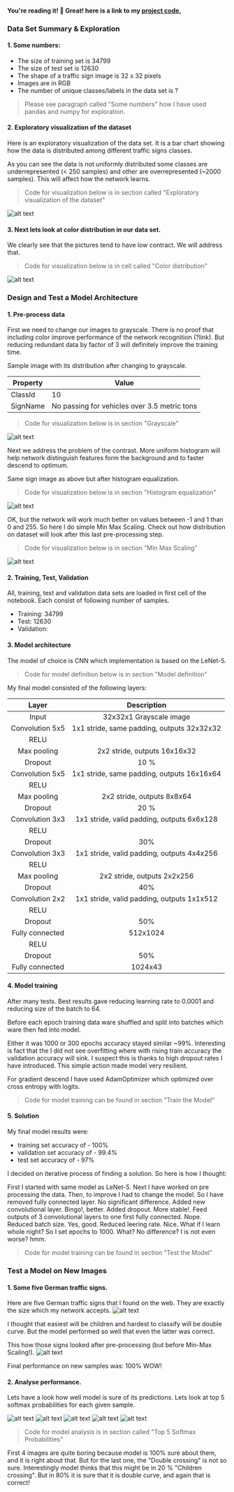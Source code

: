 [//]: # (Image References)

[image1]: ./images/visualization.png "Visualization"
[image2]: ./images/color_distribution.png "Color Distribution"
[image3]: ./images/grayscale.png "Grayscale"
[image4]: ./images/histogram_equalization.png "Histogram equalization"
[image5]: ./images/input_images.png "Sample images"
[image6]: ./images/input_processed.png "Sample images pre-processed"

[image7]: ./images/top_5_softmax_1.png "Top 5 softmax probabilities"
[image8]: ./images/top_5_softmax_2.png "Top 5 softmax probabilities"
[image9]: ./images/top_5_softmax_3.png "Top 5 softmax probabilities"
[image10]: ./images/top_5_softmax_4.png "Top 5 softmax probabilities"
[image11]: ./images/top_5_softmax_5.png "Top 5 softmax probabilities"

#### You're reading it! :rocket: Great! here is a link to my [project code.](https://github.com/d3r0n/sdcen-road-signs/blob/master/Road-Sign-Classifier.ipynb)

### Data Set Summary & Exploration

#### 1. Some numbers:
* The size of training set is 34799
* The size of test set is 12630
* The shape of a traffic sign image is 32 x 32 pixels
* Images are in RGB
* The number of unique classes/labels in the data set is ?

> Please see paragraph called "Some numbers" how I have used pandas and numpy for exploration.

#### 2. Exploratory visualization of the dataset
Here is an exploratory visualization of the data set. It is a bar chart showing how the data is distributed among different traffic signs classes.

As you can see the data is not uniformly distributed some classes are underrepresented (< 250 samples) and other are overrepresented (~2000 samples). This will affect how the network learns.

>Code for visualization below is in section called "Exploratory visualization of the dataset"

![alt text][image1]

#### 3. Next lets look at color distribution in our data set.

We clearly see that the pictures tend to have low contract. We will address that.

>Code for visualization below is in cell called "Color distribution"

![alt text][image2]

### Design and Test a Model Architecture

#### 1. Pre-process data

First we need to change our images to grayscale. There is no proof that including color improve performance of the network recognition (?link). But reducing redundant data by factor of 3 will definitely improve the training time.

Sample image with its distribution after changing to grayscale.

Property| Value
--------|------------------------
ClassId |                                            10
SignName|  No passing for vehicles over 3.5 metric tons

>Code for visualization below is in section "Grayscale"

![alt text][image3]

Next we address the problem of the contrast. More uniform histogram will help network distinguish features form the background and to faster descend to optimum.

Same sign image as above but after histogram equalization.

>Code for visualization below is in section "Histogram equalization"

![alt text][image4]

OK, but the network will work much better on values between -1 and 1 than 0 and 255. So here I do simple Min Max Scaling. Check out how distribution on dataset will look after this last pre-processing step.

>Code for visualization below is in section "Min Max Scaling"

![alt text][image5]

#### 2. Training, Test, Validation

All, training, test and validation data sets are loaded in first cell of the notebook.
Each consist of following number of samples.
* Training: 34799
* Test: 12630
* Validation:

#### 3. Model architecture
The model of choice is CNN which implementation is based on the LeNet-5.

>Code for model definition below is in section "Model definition"

My final model consisted of the following layers:

| Layer         		|     Description	        					|
|:---------------------:|:---------------------------------------------:|
| Input         		| 32x32x1 Grayscale image   							|
| Convolution 5x5     	| 1x1 stride, same padding, outputs 32x32x32 	|
| RELU | |
| Max pooling	      	| 2x2 stride,  outputs 16x16x32 				|
| Dropout | 10 % |
| Convolution 5x5	    | 1x1 stride, same padding, outputs 16x16x64 |
| RELU | |
| Max pooling | 2x2 stride, outputs 8x8x64     	|
| Dropout | 20 % |
| Convolution 3x3 | 1x1 stride, valid padding, outputs 6x6x128 |
| RELU | |
| Dropout | 30% |
| Convolution 3x3 | 1x1 stride, valid padding, outputs 4x4x256 |
| RELU | |
| Max pooling | 2x2 stride, outputs 2x2x256 |
| Dropout | 40% |
| Convolution 2x2 | 1x1 stride, valid padding, outputs 1x1x512 |
| RELU | |
| Dropout | 50% |
| Fully connected		| 512x1024 |
| RELU | |
|	Dropout | 50% |
| Fully connected | 1024x43 |

#### 4. Model training
After many tests. Best results gave reducing learning rate to 0.0001 and reducing size of the batch to 64.

Before each epoch training data ware shuffled and split into batches which ware then fed into model.

Either it was 1000 or 300 epochs accuracy stayed similar ~99%. Interesting is fact that the I did not see overfitting where with rising train accuracy the validation accuracy will sink. I suspect this is thanks to high dropout rates I have introduced. This simple action made model very resilient.

For gradient descend I have used AdamOptimizer which optimized over cross entropy with logits.

>Code for model training can be found in section "Train the Model"

#### 5. Solution

My final model results were:
* training set accuracy of - 100%
* validation set accuracy of - 99.4%
* test set accuracy of - 97%

I decided on iterative process of finding a solution. So here is how I thought:

First I started with same model as LeNet-5. Next I have worked on pre processing the data. Then, to improve I had to change the model. So I have removed fully connected layer. No significant difference. Added new convolutional layer. Bingo!, better. Added dropout. More stable!. Feed outputs of 3 convolutional layers to one first fully connected. Nope. Reduced batch size. Yes, good. Reduced leering rate. Nice. What if I learn whole night? So I set epochs to 1000. What? No difference? I is not even worse? hmm.

>Code for model training can be found in section "Test the Model"

### Test a Model on New Images

#### 1. Some five German traffic signs.

Here are five German traffic signs that I found on the web. They are exactly the size which my network accepts.
![alt text][image5]

I thought that easiest will be children and hardest to classify will be double curve.
But the model performed so well that even the latter was correct.

This how those signs looked after pre-processing (but before Min-Max Scaling!).
![alt text][image6]

Final performance on new samples was: 100% WOW!

#### 2. Analyse performance.

Lets have a look how well model is sure of its predictions. Lets look at top 5 softmax probabilities for each given sample.

![alt text][image7]
![alt text][image8]
![alt text][image9]
![alt text][image10]
![alt text][image11]

>Code for model analysis is in section called "Top 5 Softmax Probabilities"

First 4 images are quite boring because model is 100% sure about them, and it is right about that. But for the last one, the "Double crossing" is not so sure. Interestingly model thinks that this might be in 20 % "Children crossing". But in 80% it is sure that it is double curve, and again that is correct!
